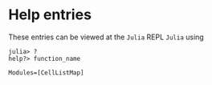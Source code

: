 # Help entries

These entries can be viewed at the `Julia` REPL `Julia` using 

```julia-repl
julia> ? 
help?> function_name
```

```@autodocs
Modules=[CellListMap]
```
